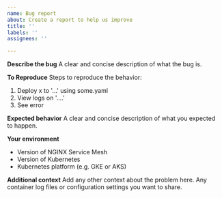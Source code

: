 ```yaml
---
name: Bug report
about: Create a report to help us improve
title: ''
labels: ''
assignees: ''

---
```


**Describe the bug**
A clear and concise description of what the bug is.

**To Reproduce**
Steps to reproduce the behavior:
1. Deploy x to '...' using some.yaml
2. View logs on '....'
3. See error

**Expected behavior**
A clear and concise description of what you expected to happen.

**Your environment**
* Version of NGINX Service Mesh
* Version of Kubernetes
* Kubernetes platform (e.g. GKE or AKS)

**Additional context**
Add any other context about the problem here. Any container log files or configuration settings you want to share.
